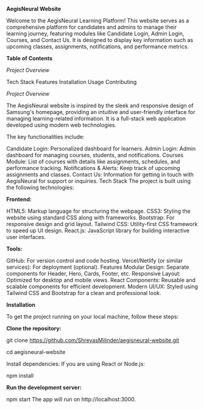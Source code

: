 **AegisNeural Website**

Welcome to the AegisNeural Learning Platform! This website serves as a comprehensive platform for candidates and admins to manage their learning journey, featuring modules like Candidate Login, Admin Login, Courses, and Contact Us. It is designed to display key information such as upcoming classes, assignments, notifications, and performance metrics.

**Table of Contents**

_Project Overview_

Tech Stack
Features
Installation
Usage
Contributing

_Project Overview_

The AegisNeural website is inspired by the sleek and responsive design of Samsung's homepage, providing an intuitive and user-friendly interface for managing learning-related information. It is a full-stack web application developed using modern web technologies.

The key functionalities include:

Candidate Login: Personalized dashboard for learners.
Admin Login: Admin dashboard for managing courses, students, and notifications.
Courses Module: List of courses with details like assignments, schedules, and performance tracking.
Notifications & Alerts: Keep track of upcoming assignments and classes.
Contact Us: Information for getting in touch with AegisNeural for support or inquiries.
Tech Stack
The project is built using the following technologies:

**Frontend:**

HTML5: Markup language for structuring the webpage.
CSS3: Styling the website using standard CSS along with frameworks.
Bootstrap: For responsive design and grid layout.
Tailwind CSS: Utility-first CSS framework to speed up UI design.
React.js: JavaScript library for building interactive user interfaces.

**Tools:**

GitHub: For version control and code hosting.
Vercel/Netlify (or similar services): For deployment (optional).
Features
Modular Design: Separate components for Header, Hero, Cards, Footer, etc.
Responsive Layout: Optimized for desktop and mobile views.
React Components: Reusable and scalable components for efficient development.
Modern UI/UX: Styled using Tailwind CSS and Bootstrap for a clean and professional look.

**Installation**

To get the project running on your local machine, follow these steps:

**Clone the repository:**

git clone https://github.com/ShreyasMilinder/aegisneural-website.git

cd aegisneural-website

Install dependencies: If you are using React or Node.js:

npm install

**Run the development server:**

npm start
The app will run on http://localhost:3000.
